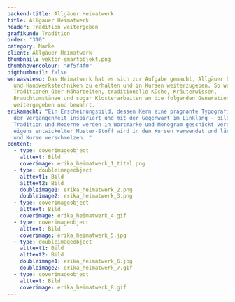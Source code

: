 ```yaml
---
backend-title: Allgäuer Heimatwerk
title: Allgäuer Heimatwerk
header: Tradition weitergeben
grafikund: Tradition
order: "310"
category: Marke
client: Allgäuer Heimatwerk
thumbnail: vektor-smartobjekt.png
thumbhovercolour: "#f5f4f0"
bigthumbnail: false
werwaswieso: Das Heimatwerk hat es sich zur Aufgabe gemacht, Allgäuer Bräuche
  und Handwerkstechniken zu erhalten und in Kursen weiterzugeben. So werden
  Traditionen über Näharbeiten, traditionelle Küche, Kräuterwissen,
  Brauchtumstänze und sogar Klosterarbeiten an die folgenden Generationen
  weitergegeben und bewahrt.
erikamacht: "Ein Erscheinungsbild, dessen Kern eine prägnante Typografie – von
  der Vergangenheit inspiriert und mit der Gegenwart im Einklang – bildet.
  Tradition und Moderne werden in Wortmarke und Monogram geschickt vereint. Ein
  eigens entwickelter Muster-Stoff wird in den Kursen verwendet und lässt Marke
  und Kurse verschmelzen. "
content:
  - type: coverimageobject
    alttext: Bild
    coverimage: erika_heimatwerk_1_titel.png
  - type: doubleimageobject
    alttext1: Bild
    alttext2: Bild
    doubleimage1: erika_heimatwerk_2.png
    doubleimage2: erika_heimatwerk_3.png
  - type: coverimageobject
    alttext: Bild
    coverimage: erika_heimatwerk_4.gif
  - type: coverimageobject
    alttext: Bild
    coverimage: erika_heimatwerk_5.jpg
  - type: doubleimageobject
    alttext1: Bild
    alttext2: Bild
    doubleimage1: erika_heimatwerk_6.jpg
    doubleimage2: erika_heimatwerk_7.gif
  - type: coverimageobject
    alttext: Bild
    coverimage: erika_heimatwerk_8.gif
---
```


